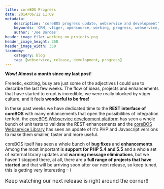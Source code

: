 ```yaml
---
title: coreBOS Progress
date: 2014/06/12 11:09
metadata:
    description: 'coreBOS progress update, webservice and development'
    keywords: 'CRM, vtiger, opensource, working, progress, webservice, release, development'
    author: 'Joe Bordes'
header_image_file: working_on_projects.png
header_image_height: 350
header_image_width: 350
taxonomy:
    category: blog
    tag: [webservice, release, development, progress]
---
```


**Wow! Almost a month since my last post!**

Frenetic, exciting, busy are just some of the adjectives I could use to describe the last few weeks. The flow of ideas, projects and enhancements that have started to erupt is incredible, we were really blocked by vtiger culture, and it feels **wonderful to be free!**

In these past weeks we have dedicated time to the **REST interface of coreBOS** with many enhancements that open the possibilities of integration tenfold, the [coreBOS Webservice development platform](https://github.com/tsolucio/coreBOSwsDevelopment) has seen a whole bunch of unit tests to validate the REST enhancements and the [coreBOS Webservice Library](https://github.com/tsolucio/coreBOSwsLibrary) has seen an update of it's PHP and Javascript versions to make them smaller, faster and more useful.

coreBOS itself has seen a whole bunch of **bug fixes** and **enhancements**. Among the most important is **support for PHP 5.4 and 5.5** and a whole set of external library updates and **warning message eliminations**, but we haven't stopped there, at all, there are a **full range of projects that have started** and that will be arriving soon after our next release, so keep tuned, this is getting very interesting :-)

<p style="font-size:larger">Keep watching our next release is right around the corner!!</p>